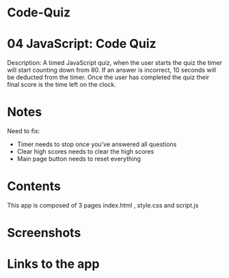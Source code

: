 # Code-Quiz

# 04 JavaScript: Code Quiz
Description: A timed JavaScript quiz, when the user starts the quiz the timer will start counting down from 80. If an answer is incorrect, 10 seconds will be deducted from the timer.
Once the user has completed the quiz their final score is the time left on the clock.

# Notes
Need to fix:
- Timer needs to stop once you've answered all questions
- Clear high scores needs to clear the high scores
- Main page button needs to reset everything

# Contents
This app is composed of 3 pages index.html , style.css and script.js


# Screenshots

# Links to the app
